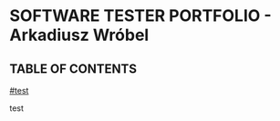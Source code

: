 # **SOFTWARE TESTER PORTFOLIO - Arkadiusz Wróbel**

## TABLE OF CONTENTS

<!---
ArkadiuszWrobel/ArkadiuszWrobel is a ✨ special ✨ repository because its `README.md` (this file) appears on your GitHub profile.
You can click the Preview link to take a look at your changes.
--->
[#test](url)





test
